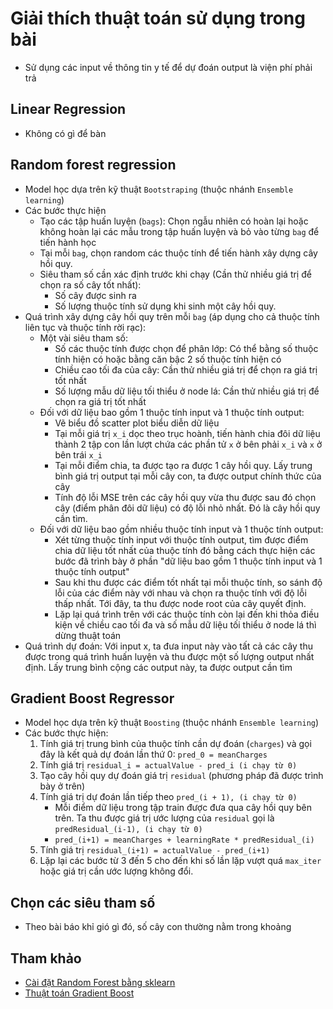 # Giải thích thuật toán sử dụng trong bài

- Sử dụng các input về thông tin y tế để dự đoán output là viện phí phải trả

## Linear Regression

- Không có gì để bàn

## Random forest regression

- Model học dựa trên kỹ thuật `Bootstraping` (thuộc nhánh `Ensemble learning`)
- Các bước thực hiện
    - Tạo các tập huấn luyện (`bags`): Chọn ngẫu nhiên có hoàn lại hoặc không hoàn lại các mẫu trong tập huấn luyện và bỏ vào từng `bag` để tiến hành học
    - Tại mỗi `bag`, chọn random các thuộc tính để tiến hành xây dựng cây hồi quy.
    - Siêu tham số cần xác định trước khi chạy (Cần thử nhiều giá trị để chọn ra số cây tốt nhất): 
        - Số cây được sinh ra
        - Số lượng thuộc tính sử dụng khi sinh một cây hồi quy.
- Quá trình xây dựng cây hồi quy trên mỗi `bag` (áp dụng cho cả thuộc tính liên tục và thuộc tính rời rạc):
    - Một vài siêu tham số:
        - Số các thuộc tính được chọn để phân lớp: Có thể bằng số thuộc tính hiện có hoặc bằng căn bậc 2 số thuộc tính hiện có
        - Chiều cao tối đa của cây: Cần thử nhiều giá trị để chọn ra giá trị tốt nhất
        - Số lượng mẫu dữ liệu tối thiểu ở node lá: Cần thử nhiều giá trị để chọn ra giá trị tốt nhất
    - Đối với dữ liệu bao gồm 1 thuộc tính input và 1 thuộc tính output:
        - Vẽ biểu đồ scatter plot biểu diễn dữ liệu
        - Tại mỗi giá trị `x_i` dọc theo trục hoành, tiến hành chia đôi dữ liệu thành 2 tập con lần lượt chứa các phần tử `x` ở bên phải `x_i` và `x` ở bên trái `x_i`
        - Tại mỗi điểm chia, ta được tạo ra được 1 cây hồi quy. Lấy trung bình giá trị output tại mỗi cây con, ta được output chính thức của cây
        - Tính độ lỗi MSE trên các cây hồi quy vừa thu được sau đó chọn cây (điểm phân đôi dữ liệu) có độ lỗi nhỏ nhất. Đó là cây hồi quy cần tìm. 
    - Đối với dữ liệu bao gồm nhiều thuộc tính input và 1 thuộc tính output:
        - Xét từng thuộc tính input với thuộc tính output, tìm được điểm chia dữ liệu tốt nhất của thuộc tính đó bằng cách thực hiện các bước đã trình bày ở phần "dữ liệu bao gồm 1 thuộc tính input và 1 thuộc tính output"
        - Sau khi thu được các điểm tốt nhất tại mỗi thuộc tính, so sánh độ lỗi của các điểm này với nhau và chọn ra thuộc tính với độ lỗi thấp nhất. Tới đây, ta thu được node root của cây quyết định.
        - Lặp lại quá trình trên với các thuộc tính còn lại đến khi thỏa điều kiện về chiều cao tối đa và số mẫu dữ liệu tối thiểu ở node lá thì dừng thuật toán
- Quá trình dự đoán: Với input x, ta đưa input này vào tất cả các cây thu được trong quá trình huấn luyện và thu được một số lượng output nhất định. Lấy trung bình cộng các output này, ta được output cần tìm

## Gradient Boost Regressor

- Model học dựa trên kỹ thuật `Boosting` (thuộc nhánh `Ensemble learning`)
- Các bước thực hiện:
    1. Tính giá trị trung bình của thuộc tính cần dự đoán (`charges`) và gọi đây là kết quả dự đoán lần thứ 0: `pred_0 = meanCharges`
    2. Tính giá trị `residual_i = actualValue - pred_i (i chạy từ 0)`
    3. Tạo cây hồi quy dự đoán giá trị `residual` (phương pháp đã được trình bày ở trên)
    4. Tính giá trị dự đoán lần tiếp theo `pred_(i + 1), (i chạy từ 0)`
        - Mỗi điểm dữ liệu trong tập train được đưa qua cây hồi quy bên trên. Ta thu được giá trị ước lượng của `residual` gọi là `predResidual_(i-1), (i chạy từ 0)`
        - `pred_(i+1) = meanCharges + learningRate * predResidual_(i)`
    5. Tính giá trị `residual_(i+1) = actualValue - pred_(i+1)`
    6. Lặp lại các bước từ 3 đến 5 cho đến khi số lần lặp vượt quá `max_iter` hoặc giá trị cần ước lượng không đổi.

## Chọn các siêu tham số

- Theo bài báo khỉ gió gì đó, số cây con thường nằm trong khoảng 

## Tham khảo
- [Cài đặt Random Forest bằng sklearn](https://scikit-learn.org/stable/modules/generated/sklearn.ensemble.RandomForestRegressor.html)
- [Thuật toán Gradient Boost](https://towardsdatascience.com/machine-learning-part-18-boosting-algorithms-gradient-boosting-in-python-ef5ae6965be4)
